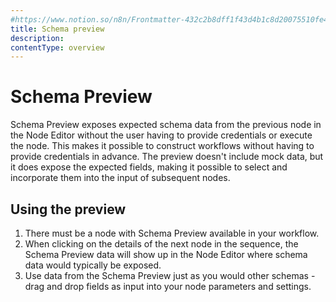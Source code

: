 ```yaml
---
#https://www.notion.so/n8n/Frontmatter-432c2b8dff1f43d4b1c8d20075510fe4
title: Schema preview
description: 
contentType: overview
---
```


# Schema Preview

Schema Preview exposes expected schema data from the previous node in the Node Editor without the user having to provide credentials or execute the node. This makes it possible to construct workflows without having to provide credentials in advance. The preview doesn't include mock data, but it does expose the expected fields, making it possible to select and incorporate them into the input of subsequent nodes.

## Using the preview 

1. There must be a node with Schema Preview available in your workflow.
1. When clicking on the details of the next node in the sequence, the Schema Preview data will show up in the Node Editor where schema data would typically be exposed.
1. Use data from the Schema Preview just as you would other schemas - drag and drop fields as input into your node parameters and settings.
